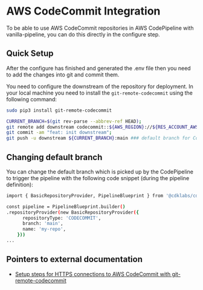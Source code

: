 # AWS CodeCommit Integration

To be able to use AWS CodeCommit repositories in AWS CodePipeline with vanilla-pipeline, you can do this directly in the configure step.

## Quick Setup

After the configure has finished and generated the .env file then you need to add the changes into git and commit them.

You need to configure the downstream of the repository for deployment. In your local machine you need to install the ```git-remote-codecommit``` using the following command:

```bash
sudo pip3 install git-remote-codecommit
```

```bash
CURRENT_BRANCH=$(git rev-parse --abbrev-ref HEAD);
git remote add downstream codecommit::${AWS_REGION}://${RES_ACCOUNT_AWS_PROFILE}@${GIT_REPOSITORY};
git commit -am "feat: init downstream";
git push -u downstream ${CURRENT_BRANCH}:main ### default branch for CodePipeline can be configured in config/AppConfig.ts
```

## Changing default branch

You can change the default branch which is picked up by the CodePipeline to trigger the pipeline with the following code snippet (during the pipeline definition):

```bash
import { BasicRepositoryProvider, PipelineBlueprint } from '@cdklabs/cdk-cicd-wrapper';

const pipeline = PipelineBlueprint.builder()
.repositoryProvider(new BasicRepositoryProvider({
      repositoryType: 'CODECOMMIT',
      branch: 'main',
      name: 'my-repo',
    }))
...
```

## Pointers to external documentation

- [Setup steps for HTTPS connections to AWS CodeCommit with git-remote-codecommit](https://docs.aws.amazon.com/codecommit/latest/userguide/setting-up-git-remote-codecommit.html?icmpid=docs_acc_console_connect)